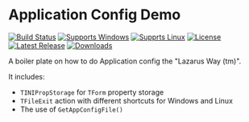 # Application Config Demo

[![Build Status](https://github.com/gcarreno/Lazarus-Application-With-Config/workflows/build/badge.svg?branch=main)](https://github.com/gcarreno/Lazarus-Application-With-Config/actions)
[![Supports Windows](https://img.shields.io/badge/support-Windows-blue?logo=Windows)](https://github.com/gcarreno/Lazarus-Application-With-Config/releases/latest)
[![Supprts Linux](https://img.shields.io/badge/support-Linux-yellow?logo=Linux)](https://github.com/gcarreno/Lazarus-Application-With-Config/releases/latest)
[![License](https://img.shields.io/github/license/gcarreno/Lazarus-Application-With-Config)](https://github.com/gcarreno/Lazarus-Application-With-Config/blob/master/LICENSE)
[![Latest Release](https://img.shields.io/github/v/release/gcarreno/Lazarus-Application-With-Config?label=latest%20release)](https://github.com/gcarreno/Lazarus-Application-With-Config/releases/latest)
[![Downloads](https://img.shields.io/github/downloads/gcarreno/Lazarus-Application-With-Config/total)](https://github.com/gcarreno/Lazarus-Application-With-Config/releases)

A boiler plate on how to do Application config the "Lazarus Way (tm)".

It includes:

- `TINIPropStorage` for `TForm` property storage
- `TFileExit` action with different shortcuts for Windows and Linux
- The use of `GetAppConfigFile()`
